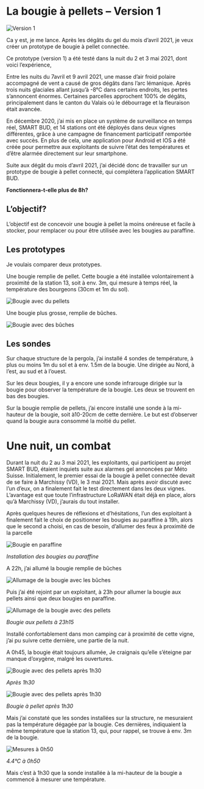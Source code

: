 # La bougie à pellets – Version 1
![Version 1](Assets/images/bougie-pellet2-0h45.jpg "Version 1")

Ca y est, je me lance. Après les dégâts du gel du mois d’avril 2021, je veux créer un prototype de bougie à pellet connectée.

Ce prototype (version 1) a été testé dans la nuit du 2 et 3 mai 2021, dont voici l’expérience,

Entre les nuits du 7avril et 9 avril 2021, une masse d’air froid polaire accompagné de vent a causé de gros dégâts dans l’arc lémanique. Après trois nuits glaciales allant jusqu’à -8°C dans certains endroits, les pertes s’annoncent énormes. Certaines parcelles approchent 100% de dégâts, principalement dans le canton du Valais où le débourrage et la fleuraison était avancée.

En décembre 2020, j’ai mis en place un système de surveillance en temps réel, SMART BUD, et 14 stations ont été déployés dans deux vignes différentes, grâce à une campagne de financement participatif remportée avec succès. En plus de cela, une application pour Android et IOS a été créée pour permettre aux exploitants de suivre l’état des températures et d’être alarmée directement sur leur smartphone.

Suite aux dégât du mois d’avril 2021, j’ai décidé donc de travailler sur un prototype de bougie à pellet connecté, qui complétera l’application SMART BUD.

**Fonctionnera-t-elle plus de 8h?**

## L’objectif?
L’objectif est de concevoir une bougie à pellet la moins onéreuse et facile à stocker, pour remplacer ou pour être utilisée avec les bougies au paraffine.

## Les prototypes

Je voulais comparer deux prototypes.

Une bougie remplie de pellet. Cette bougie a été installée volontairement à proximité de la station 13, soit à env. 3m, qui mesure à temps réel, la température des bourgeons (30cm et 1m du sol).

![Bougie avec du pellets](Assets/images/bougie-pellet0.jpg "Bougie avec du pellet")

Une bougie plus grosse, remplie de bûches.

![Bougie avec des bûches](Assets/images/bougie-buches.jpg "Bougie avec des bûches")

## Les sondes

Sur chaque structure de la pergola, j’ai installé 4 sondes de température, à plus ou moins 1m du sol et à env. 1.5m de la bougie. Une dirigée au Nord, à l’est, au sud et à l’ouest.

Sur les deux bougies, il y a encore une sonde infrarouge dirigée sur la bougie pour observer la température de la bougie. Les deux se trouvent en bas des bougies.

Sur la bougie remplie de pellets, j’ai encore installé une sonde à la mi-hauteur de la bougie, soit à10-20cm de cette dernière. Le but est d’observer quand la bougie aura consommé la moitié du pellet.

# Une nuit, un combat

Durant la nuit du 2 au 3 mai 2021, les exploitants, qui participent au projet SMART BUD, étaient inquiets suite aux alarmes gel annoncées par Méto Suisse. Initialement, le premier essai de la bougie à pellet connectée devait de se faire à Marchissy (VD), le 3 mai 2021. Mais après avoir discuté avec l’un d’eux, on a finalement fait le test directement dans les deux vignes. L’avantage est que toute l’infrastructure LoRaWAN était déjà en place, alors qu’à Marchissy (VD), j’aurais du tout installer.

Après quelques heures de réflexions et d’hésitations, l’un des exploitant à finalement fait le choix de positionner les bougies au paraffine à 19h, alors que le second a choisi, en cas de besoin, d’allumer des feux à proximité de la parcelle


![Bougie en paraffine](Assets/images/installation-bougie-paraffine.jpg "Bougie en paraffine")

*Installation des bougies au paraffine*

A 22h, j’ai allumé la bougie remplie de bûches

![Allumage de la bougie avec les bûches](Assets/images/bougie-buche-allumee.jpg "Allumage de la bougie avec les bûches")

Puis j’ai été rejoint par un exploitant, à 23h pour allumer la bougie aux pellets ainsi que deux bougies en paraffine.

![Allumage de la bougie avec des pellets](Assets/images/bougie-pellet-23h.jpg "Allumage de la bougie avec des pellets")

*Bougie aux pellets à 23h15*

Installé confortablement dans mon camping car à proximité de cette vigne, j’ai pu suivre cette dernière, une partie de la nuit.

A 0h45, la bougie était toujours allumée, Je craignais qu’elle s’éteigne par manque d’oxygène, malgré les ouvertures.

![Bougie avec des pellets après 1h30](Assets/images/bougie-pellet-0h45-2.jpg "Bougie avec des pellets après 1h30")

*Après 1h30*

![Bougie avec des pellets après 1h30](Assets/images/bougie-pellet2-0h45.jpg "Bougie avec des pellets après 1h30")

*Bougie à pellet après 1h30*

Mais j’ai constaté que les sondes installées sur la structure, ne mesuraient pas la température dégagée par la bougie. Ces dernières, indiquaient la même température que la station 13, qui, pour rappel, se trouve à env. 3m de la bougie.

![Mesures à 0h50](Assets/images/bougie-pellet-20cm-40cm.png "Mesures à 0h50")

*4.4°C à 0h50*

Mais c’est à 1h30 que la sonde installée à la mi-hauteur de la bougie a commencé à mesurer une température.










